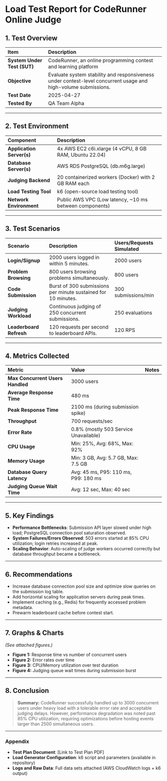 # Load Test Report for CodeRunner Online Judge

## 1. Test Overview
| Item | Description |
|:-----|:------------|
| **System Under Test (SUT)** | CodeRunner, an online programming contest and learning platform |
| **Objective** | Evaluate system stability and responsiveness under contest-level concurrent usage and high-volume submissions. |
| **Test Date** | 2025-04-27 |
| **Tested By** | QA Team Alpha |

---

## 2. Test Environment
| Component | Description |
|:----------|:------------|
| **Application Server(s)** | 4x AWS EC2 c6i.xlarge (4 vCPU, 8 GB RAM, Ubuntu 22.04) |
| **Database Server(s)** | AWS RDS PostgreSQL (db.m6g.large) |
| **Judging Backend** | 20 containerized workers (Docker) with 2 GB RAM each |
| **Load Testing Tool** | k6 (open-source load testing tool) |
| **Network Environment** | Public AWS VPC (Low latency, ~10 ms between components) |

---

## 3. Test Scenarios
| Scenario | Description | Users/Requests Simulated |
|:---------|:------------|:--------------------------|
| **Login/Signup** | 2000 users logged in within 5 minutes. | 2000 users |
| **Problem Browsing** | 800 users browsing problems simultaneously. | 800 users |
| **Code Submission** | Burst of 300 submissions per minute sustained for 10 minutes. | 300 submissions/min |
| **Judging Workload** | Continuous judging of 250 concurrent submissions. | 250 evaluations |
| **Leaderboard Refresh** | 120 requests per second to leaderboard APIs. | 120 RPS |

---

## 4. Metrics Collected
| Metric | Value | Notes |
|:-------|:------|:------|
| **Max Concurrent Users Handled** | 3000 users |
| **Average Response Time** | 480 ms |
| **Peak Response Time** | 2100 ms (during submission spike) |
| **Throughput** | 700 requests/sec |
| **Error Rate** | 0.8% (mostly 503 Service Unavailable) |
| **CPU Usage** | Min: 25%, Avg: 68%, Max: 92% |
| **Memory Usage** | Min: 3 GB, Avg: 5.7 GB, Max: 7.5 GB |
| **Database Query Latency** | Avg: 45 ms, P95: 110 ms, P99: 180 ms |
| **Judging Queue Wait Time** | Avg: 12 sec, Max: 40 sec |

---

## 5. Key Findings
- **Performance Bottlenecks**: Submission API layer slowed under high load; PostgreSQL connection pool saturation observed.
- **System Failures/Errors Observed**: 503 errors started at 85% CPU utilization; login retries increased at peak.
- **Scaling Behavior**: Auto-scaling of judge workers occurred correctly but database throughput became a bottleneck.

---

## 6. Recommendations
- Increase database connection pool size and optimize slow queries on the submission log table.
- Add horizontal scaling for application servers during peak times.
- Implement caching (e.g., Redis) for frequently accessed problem metadata.
- Prewarm leaderboard cache before contest start.

---

## 7. Graphs & Charts
_(See attached figures.)_
- **Figure 1:** Response time vs number of concurrent users
- **Figure 2:** Error rates over time
- **Figure 3:** CPU/Memory utilization over test duration
- **Figure 4:** Judging queue wait times during submission burst

---

## 8. Conclusion
> **Summary:** CodeRunner successfully handled up to 3000 concurrent users under heavy load with a tolerable error rate and acceptable judging delays. However, performance degradation was noted past 85% CPU utilization, requiring optimizations before hosting events larger than 2500 simultaneous users.

---

### Appendix
- **Test Plan Document**: [Link to Test Plan PDF]
- **Load Generator Configuration**: k6 script and parameters (available in repository)
- **Logs and Raw Data**: Full data sets attached (AWS CloudWatch logs + k6 output)

